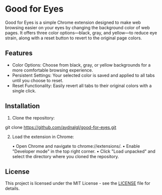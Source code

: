 # Good for Eyes

Good for Eyes is a simple Chrome extension designed to make web browsing easier on your eyes by changing the background color of web pages. It offers three color options—black, gray, and yellow—to reduce eye strain, along with a reset button to revert to the original page colors.
## Features

- Color Options: Choose from black, gray, or yellow backgrounds for a more comfortable browsing experience.
- Persistent Settings: Your selected color is saved and applied to all tabs until you choose to reset.
- Reset Functionality: Easily revert all tabs to their original colors with a single click.

## Installation

1. Clone the repository:

git clone https://github.com/aydnalgl/good-for-eyes.git


2. Load the extension in Chrome: 

	•	Open Chrome and navigate to chrome://extensions/.
	•	Enable "Developer mode" in the top right corner.
	•	Click "Load unpacked" and select the directory where you cloned the repository.


## License

This project is licensed under the MIT License - see the [LICENSE](LICENSE) file for details.

